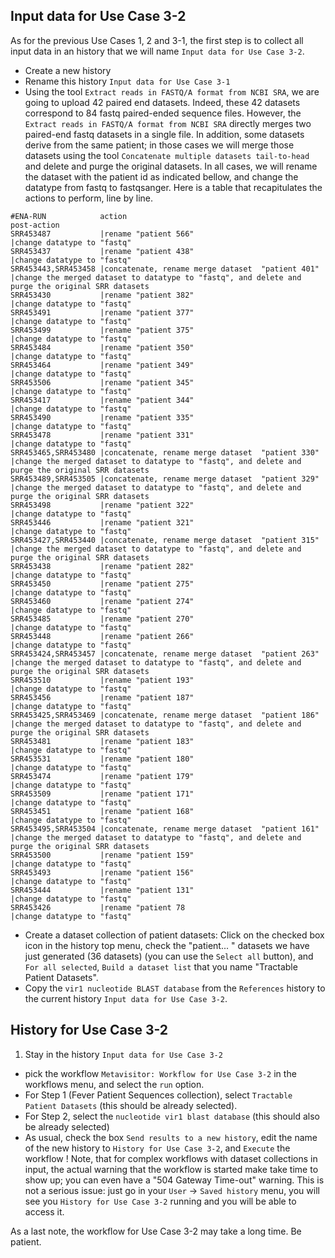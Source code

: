 ## Input data for Use Case 3-2

As for the previous Use Cases 1, 2 and 3-1, the first step is to collect all input data in an history that we will name `Input data for Use Case 3-2`. 

- Create a new history
- Rename this history `Input data for Use Case 3-1`
- Using the tool `Extract reads in FASTQ/A format from NCBI SRA`, we are going to upload 42 paired end datasets. Indeed, these 42 datasets correspond to 84 fastq paired-ended sequence files. However, the `Extract reads in FASTQ/A format from NCBI SRA` directly merges two paired-end fastq datasets in a single file. In addition, some datasets derive from the same patient; in those cases we will merge those datasets using the tool `Concatenate multiple datasets tail-to-head` and delete and purge the original datasets. In all cases, we will rename the dataset with the patient id as indicated bellow, and change the datatype from fastq to fastqsanger.
Here is a table that recapitulates the actions to perform, line by line.
```
#ENA-RUN            action		                                        post-action
SRR453487           |rename	"patient 566"	                            |change datatype to "fastq"
SRR453437	        |rename	"patient 438"	                            |change datatype to "fastq"
SRR453443,SRR453458	|concatenate, rename merge dataset	"patient 401"	|change the merged dataset to datatype to "fastq", and delete and purge the original SRR datasets
SRR453430	        |rename	"patient 382"	                            |change datatype to "fastq"
SRR453491	        |rename	"patient 377"	                            |change datatype to "fastq"
SRR453499	        |rename	"patient 375"	                            |change datatype to "fastq"
SRR453484	        |rename	"patient 350"	                            |change datatype to "fastq"
SRR453464	        |rename	"patient 349"	                            |change datatype to "fastq"
SRR453506	        |rename	"patient 345"	                            |change datatype to "fastq"
SRR453417	        |rename	"patient 344"	                            |change datatype to "fastq"
SRR453490	        |rename	"patient 335"	                            |change datatype to "fastq"
SRR453478	        |rename	"patient 331"	                            |change datatype to "fastq"
SRR453465,SRR453480	|concatenate, rename merge dataset	"patient 330"	|change the merged dataset to datatype to "fastq", and delete and purge the original SRR datasets
SRR453489,SRR453505	|concatenate, rename merge dataset	"patient 329"	|change the merged dataset to datatype to "fastq", and delete and purge the original SRR datasets
SRR453498	        |rename	"patient 322"	                            |change datatype to "fastq"
SRR453446	        |rename	"patient 321"	                            |change datatype to "fastq"
SRR453427,SRR453440	|concatenate, rename merge dataset	"patient 315"	|change the merged dataset to datatype to "fastq", and delete and purge the original SRR datasets
SRR453438	        |rename	"patient 282"	                            |change datatype to "fastq"
SRR453450	        |rename	"patient 275"	                            |change datatype to "fastq"
SRR453460	        |rename	"patient 274"	                            |change datatype to "fastq"
SRR453485	        |rename	"patient 270"	                            |change datatype to "fastq"
SRR453448	        |rename	"patient 266"	                            |change datatype to "fastq"
SRR453424,SRR453457	|concatenate, rename merge dataset	"patient 263"	|change the merged dataset to datatype to "fastq", and delete and purge the original SRR datasets
SRR453510	        |rename	"patient 193"	                            |change datatype to "fastq"
SRR453456	        |rename	"patient 187"	                            |change datatype to "fastq"
SRR453425,SRR453469	|concatenate, rename merge dataset	"patient 186"	|change the merged dataset to datatype to "fastq", and delete and purge the original SRR datasets
SRR453481	        |rename	"patient 183"	                            |change datatype to "fastq"
SRR453531	        |rename	"patient 180"	                            |change datatype to "fastq"
SRR453474	        |rename	"patient 179"	                            |change datatype to "fastq"
SRR453509	        |rename	"patient 171"	                            |change datatype to "fastq"
SRR453451	        |rename	"patient 168"	                            |change datatype to "fastq"
SRR453495,SRR453504	|concatenate, rename merge dataset	"patient 161"	|change the merged dataset to datatype to "fastq", and delete and purge the original SRR datasets
SRR453500	        |rename	"patient 159"	                            |change datatype to "fastq"
SRR453493	        |rename	"patient 156"	                            |change datatype to "fastq"
SRR453444	        |rename	"patient 131"	                            |change datatype to "fastq"
SRR453426	        |rename	"patient 78	                                |change datatype to "fastq"
```
- Create a dataset collection of patient datasets: Click on the checked box icon in the history top menu, check the "patient... " datasets we have just generated (36 datasets) (you can use the `Select all` button), and `For all selected`, `Build a dataset list` that you name "Tractable Patient Datasets".
- Copy the `vir1 nucleotide BLAST database` from the `References` history to the current history `Input data for Use Case 3-2`.

## History for Use Case 3-2
1. Stay in the history `Input data for Use Case 3-2`
- pick the workflow `Metavisitor: Workflow for Use Case 3-2` in the workflows menu, and select the `run` option.
- For Step 1 (Fever Patient Sequences collection), select `Tractable Patient Datasets` (this should be already selected).
- For Step 2, select the `nucleotide vir1 blast database` (this should also be already selected)
- As usual, check the box `Send results to a new history`, edit the name of the new history to `History for Use Case 3-2`, and `Execute` the workflow ! Note, that for complex workflows with dataset collections in input, the actual warning that the workflow is started make take time to show up; you can even have a "504 Gateway Time-out" warning. This is not a serious issue: just go in your `User` -> `Saved history` menu, you will see you `History for Use Case 3-2` running and you will be able to access it.

As a last note, the workflow for Use Case 3-2 may take a long time. Be patient.
















